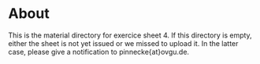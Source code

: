 # About

This is the material directory for exercice sheet 4. If this directory is empty, either the sheet is not yet issued or we missed to upload it. In the latter case, please give a notification to pinnecke{at}ovgu.de.

